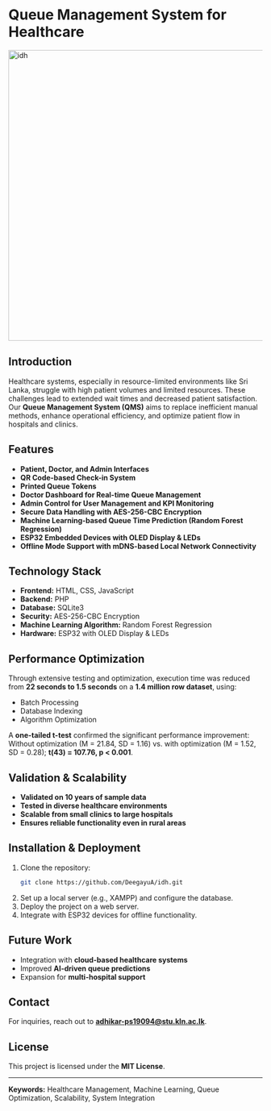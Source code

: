 # Queue Management System for Healthcare

<img width="577" alt="idh" src="https://github.com/user-attachments/assets/c9361d70-0eda-404a-8ec2-55d73b3240d9" />

## Introduction
Healthcare systems, especially in resource-limited environments like Sri Lanka, struggle with high patient volumes and limited resources. These challenges lead to extended wait times and decreased patient satisfaction. Our **Queue Management System (QMS)** aims to replace inefficient manual methods, enhance operational efficiency, and optimize patient flow in hospitals and clinics.

## Features
- **Patient, Doctor, and Admin Interfaces**
- **QR Code-based Check-in System**
- **Printed Queue Tokens**
- **Doctor Dashboard for Real-time Queue Management**
- **Admin Control for User Management and KPI Monitoring**
- **Secure Data Handling with AES-256-CBC Encryption**
- **Machine Learning-based Queue Time Prediction (Random Forest Regression)**
- **ESP32 Embedded Devices with OLED Display & LEDs**
- **Offline Mode Support with mDNS-based Local Network Connectivity**

## Technology Stack
- **Frontend:** HTML, CSS, JavaScript
- **Backend:** PHP
- **Database:** SQLite3
- **Security:** AES-256-CBC Encryption
- **Machine Learning Algorithm:** Random Forest Regression
- **Hardware:** ESP32 with OLED Display & LEDs

## Performance Optimization
Through extensive testing and optimization, execution time was reduced from **22 seconds to 1.5 seconds** on a **1.4 million row dataset**, using:
- Batch Processing
- Database Indexing
- Algorithm Optimization

A **one-tailed t-test** confirmed the significant performance improvement:  
Without optimization (M = 21.84, SD = 1.16) vs. with optimization (M = 1.52, SD = 0.28); **t(43) = 107.76, p < 0.001**.

## Validation & Scalability
- **Validated on 10 years of sample data**
- **Tested in diverse healthcare environments**
- **Scalable from small clinics to large hospitals**
- **Ensures reliable functionality even in rural areas**

## Installation & Deployment
1. Clone the repository:
   ```sh
   git clone https://github.com/DeegayuA/idh.git
   ```
2. Set up a local server (e.g., XAMPP) and configure the database.
3. Deploy the project on a web server.
4. Integrate with ESP32 devices for offline functionality.

## Future Work
- Integration with **cloud-based healthcare systems**
- Improved **AI-driven queue predictions**
- Expansion for **multi-hospital support**

## Contact
For inquiries, reach out to **[adhikar-ps19094@stu.kln.ac.lk](mailto:adhikar-ps19094@stu.kln.ac.lk)**.

## License
This project is licensed under the **MIT License**.

---
**Keywords:** Healthcare Management, Machine Learning, Queue Optimization, Scalability, System Integration
